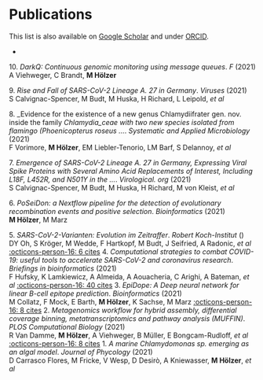 # Publications
<p>This list is also available on <a href="https://scholar.google.de/citations?user=DMZ7Hc8AAAAJ">Google Scholar</a> and under <a href="https://orcid.org/0000-0001-7090-8717">ORCID</a>.</p>

<html>
     <ul class="doi-badges">
        <li class="__dimensions_badge_embed__" data-doi="10.1111/1462-2920.15186" data-hide-zero-citations="true" data-legend="hover-right" data-style="small_rectangle" ></li>
      </ul>
        <script async src="https://badge.dimensions.ai/badge.js" charset="utf-8"></script>
</html>

10\. _DarkQ: Continuous genomic monitoring using message queues_. _F_ (2021)</br>A Viehweger, C Brandt, __M Hölzer__

9\. _Rise and Fall of SARS-CoV-2 Lineage A. 27 in Germany_. _Viruses_ (2021)</br>S Calvignac-Spencer, M Budt, M Huska, H Richard, L Leipold, _et al_

8\. _Evidence for the existence of a new genus Chlamydiifrater gen. nov. inside the family _Chlamydia_ceae with two new species isolated from flamingo (_Phoenicopterus roseus_ …_. _Systematic and Applied Microbiology_ (2021)</br>F Vorimore, __M Hölzer__, EM Liebler-Tenorio, LM Barf, S Delannoy, _et al_

7\. _Emergence of SARS-CoV-2 Lineage A. 27 in Germany, Expressing Viral Spike Proteins with Several Amino Acid Replacements of Interest, Including L18F, L452R, and N501Y in the …_. _Virological. org_ (2021)</br>S Calvignac-Spencer, M Budt, M Huska, H Richard, M von Kleist, _et al_

6\. _PoSeiDon: a Nextflow pipeline for the detection of evolutionary recombination events and positive selection_. _Bioinformatics_ (2021)</br>__M Hölzer__, M Marz

5\. _SARS-CoV-2-Varianten: Evolution im Zeitraffer_. _Robert Koch-Institut_ ()</br>DY Oh, S Kröger, M Wedde, F Hartkopf, M Budt, J Seifried, A Radonic, _et al_
 [:octicons-person-16: 6 cites]()
4\. _Computational strategies to combat COVID-19: useful tools to accelerate SARS-CoV-2 and coronavirus research_. _Briefings in bioinformatics_ (2021)</br>F Hufsky, K Lamkiewicz, A Almeida, A Aouacheria, C Arighi, A Bateman, _et al_
 [:octicons-person-16: 40 cites]()
3\. _EpiDope: A Deep neural network for linear B-cell epitope prediction_. _Bioinformatics_ (2021)</br>M Collatz, F Mock, E Barth, __M Hölzer__, K Sachse, M Marz
 [:octicons-person-16: 8 cites]()
2\. _Metagenomics workflow for hybrid assembly, differential coverage binning, metatranscriptomics and pathway analysis (MUFFIN)_. _PLOS Computational Biology_ (2021)</br>R Van Damme, __M Hölzer__, A Viehweger, B Müller, E Bongcam-Rudloff, _et al_
 [:octicons-person-16: 8 cites]()
1\. _A marine Chlamydomonas sp. emerging as an algal model_. _Journal of Phycology_ (2021)</br>D Carrasco Flores, M Fricke, V Wesp, D Desirò, A Kniewasser, __M Hölzer__, _et al_
